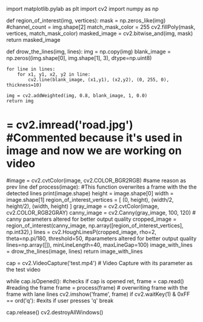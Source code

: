 import matplotlib.pylab as plt
import cv2
import numpy as np

def region_of_interest(img, vertices):
    mask = np.zeros_like(img)
    #channel_count = img.shape[2]
    match_mask_color = 255
    cv2.fillPoly(mask, vertices, match_mask_color)
    masked_image = cv2.bitwise_and(img, mask)
    return masked_image

def drow_the_lines(img, lines):
    img = np.copy(img)
    blank_image = np.zeros((img.shape[0], img.shape[1], 3), dtype=np.uint8)

    for line in lines:
        for x1, y1, x2, y2 in line:
            cv2.line(blank_image, (x1,y1), (x2,y2), (0, 255, 0), thickness=10)

    img = cv2.addWeighted(img, 0.8, blank_image, 1, 0.0)
    return img

# = cv2.imread('road.jpg')                              #Commented because it's used in image and now we are working on video
#image = cv2.cvtColor(image, cv2.COLOR_BGR2RGB)         #same reason as prev line
def process(image):                                      #This function overwrites a frame with the the detected lines
    print(image.shape)
    height = image.shape[0]
    width = image.shape[1]
    region_of_interest_vertices = [
        (0, height),
        (width/2, height/2),
        (width, height)
    ]
    gray_image = cv2.cvtColor(image, cv2.COLOR_RGB2GRAY)
    canny_image = cv2.Canny(gray_image, 100, 120)        # canny parameters altered for better output quality
    cropped_image = region_of_interest(canny_image,
                    np.array([region_of_interest_vertices], np.int32),)
    lines = cv2.HoughLinesP(cropped_image,
                            rho=2,
                            theta=np.pi/180,
                            threshold=50,                 #parameters altered for better output quality
                            lines=np.array([]),
                            minLineLength=40,
                            maxLineGap=100)
    image_with_lines = drow_the_lines(image, lines)
    return image_with_lines

cap = cv2.VideoCapture('test.mp4')              # Video Capture with its parameter as the test video

while cap.isOpened():                            #checks if cap is opened
    ret, frame = cap.read()                      #reading the frame
    frame = process(frame)                       # overwriting frame with the frame with lane lines
    cv2.imshow('frame', frame)
    if cv2.waitKey(1) & 0xFF == ord('q'):        #exits if user presses 'q'
        break

cap.release()
cv2.destroyAllWindows()
